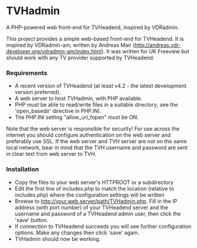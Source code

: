 # TVHadmin
A PHP-powered web front-end for TVHeadend, inspired by VDRadmin.

This project provides a simple web-based front-end for TVHeadend. It is inspired by VDRadmin-am, written by Andreas Mair (http://andreas.vdr-developer.org/vdradmin-am/index.html). It was written for UK Freeview but should work with any TV provider supported by TVHeadend.


### Requirements
- A recent version of TVHeadend (at least v4.2 - the latest development version preferred).
- A web server to host TVHadmin, with PHP available.
- PHP must be able to read/write files in a suitable directory; see the 'open_basedir' directive in PHP.INI.
- The PHP.INI setting "allow_url_fopen" must be ON.

Note that the web server is responsible for security! For use across the internet you should configure authentication on the web server and preferably use SSL. If the web server and TVH server are not on the same local network, bear in mind that the TVH username and password are sent in clear text from web server to TVH.

### Installation
- Copy the files to your web server's HTTPROOT or a subdirectory
- Edit the first line of includes.php to match the location (relative to includes.php) where the configuration settings will be written
- Browse to http://your.web.server/path/TVHadmin.php. Fill in the IP address (with port number) of your TVHeadend server and the username and password of a TVHeadend admin user, then click the 'save' button.
- If connection to TVHeadend succeeds you will see further configuration options. Make any changes then click 'save' again.
- TVHadmin should now be working.

